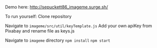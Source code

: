 Demo here: http://sepuckett86_imageme.surge.sh/

To run yourself:
Clone repository

Navigate to `imageme/src/util/keyTemplate.js`
Add your own apiKey from Pixabay and rename file as keys.js

Navigate to `imageme` directory
`npm install`
`npm start`
